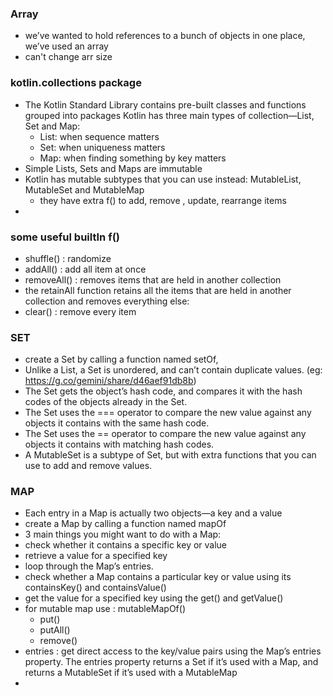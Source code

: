 ### Array
- we’ve wanted to hold references to a bunch of objects in one place, we’ve used an array
- can't change arr size

###  kotlin.collections package
- The Kotlin Standard Library contains pre-built classes and functions grouped into packages  Kotlin has three main types of collection—List, Set and Map:
  - List: when sequence matters
  - Set: when uniqueness matters
  - Map: when finding something by key matters
- Simple Lists, Sets and Maps are immutable
- Kotlin has mutable subtypes that you can use instead: MutableList, MutableSet and MutableMap
  - they have extra f() to add, remove , update, rearrange items
- 


### some useful builtIn f()
- shuffle() : randomize 
- addAll() : add all item at once
- removeAll() : removes items that are held in another collection
- the retainAll function retains all the items that are held in another collection and removes everything else:
- clear() : remove every item

### SET
-  create a Set by calling a function named setOf,
- Unlike a List, a Set is unordered, and can’t contain duplicate values.  (eg: https://g.co/gemini/share/d46aef91db8b)
- The Set gets the object’s hash code, and compares it with the hash codes of the objects already in the Set.
- The Set uses the === operator to compare the new value against any objects it contains with the same hash code.
- The Set uses the == operator to compare the new value against any objects it contains with matching hash codes.
- A MutableSet is a subtype of Set, but with extra functions that you can use to add and remove values.


### MAP
- Each entry in a Map is actually two objects—a key and a value
- create a Map by calling a function named mapOf
-  3 main things you might want to do with a Map: 
  - check whether it contains a specific key or value 
  - retrieve a value for a specified key
  - loop through the Map’s entries.
- check whether a Map contains a particular key or value using its containsKey() and containsValue()
-  get the value for a specified key using the get() and getValue()
- for mutable map use :  mutableMapOf()
  - put()
  - putAll()
  - remove()
- entries : get direct access to the key/value pairs using the Map’s entries property. The entries property returns a Set if it’s used with a Map,
  and returns a MutableSet if it’s used with a MutableMap
- 
  
  
  
